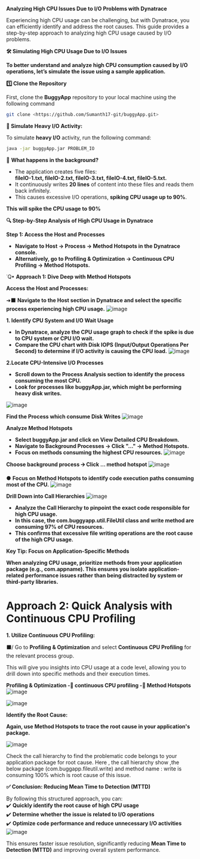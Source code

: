 **Analyzing High CPU Issues Due to I/O Problems with Dynatrace**

Experiencing high CPU usage can be challenging, but with Dynatrace, you can efficiently identify and address the root causes. This guide provides a step-by-step approach to analyzing high CPU usage caused by I/O problems.

**🛠️ Simulating High CPU Usage Due to I/O Issues**

**To better understand and analyze high CPU consumption caused by I/O operations, let’s simulate the issue using a sample application.**

**1️⃣ Clone the Repository**

First, clone the **BuggyApp** repository to your local machine using the following command

```bash
git clone <https://github.com/Sumanth17-git/buggyApp.git>
```
**💾 Simulate Heavy I/O Activity:**

To simulate **heavy I/O** activity, run the following command:

```bash
java -jar buggyApp.jar PROBLEM_IO
```
💾 **What happens in the background?**

- The application creates five files:  
    **fileIO-1.txt, fileIO-2.txt, fileIO-3.txt, fileIO-4.txt, fileIO-5.txt.**
- It continuously writes **20 lines** of content into these files and reads them back infinitely.
- This causes excessive I/O operations, **spiking CPU usage up to 90%**.

**This will spike the CPU usage to 90%**

**🔍 Step-by-Step Analysis of High CPU Usage in Dynatrace**

**Step 1: Access the Host and Processes**

- **Navigate to Host → Process → Method Hotspots in the Dynatrace console.**
- **Alternatively, go to Profiling & Optimization → Continuous CPU Profiling → Method Hotspots.**

˙Q• **Approach 1: Dive Deep with Method Hotspots**

**Access the Host and Processes:**

➜⬛ **Navigate to the Host section in Dynatrace and select the specific process experiencing high CPU usage.**
![image](https://github.com/user-attachments/assets/286f595f-168d-4ecd-998b-b0d6afc5fa1f)


**1\. Identify CPU System and I/O Wait Usage**

- **In Dynatrace, analyze the CPU usage graph to check if the spike is due to CPU system or CPU I/O wait.**
- **Compare the CPU chart with Disk IOPS (Input/Output Operations Per Second) to determine if I/O activity is causing the CPU load.**
![image](https://github.com/user-attachments/assets/c1664742-db23-411e-ae85-f0946148477c)


**2.Locate CPU-Intensive I/O Processes**

- **Scroll down to the Process Analysis section to identify the process consuming the most CPU.**
- **Look for processes like buggyApp.jar, which might be performing heavy disk writes.**

![image](https://github.com/user-attachments/assets/bfcf8588-4dfd-4f64-991c-fd64748a4538)

**Find the Process which consume Disk Writes**
![image](https://github.com/user-attachments/assets/395adcd3-44d9-4326-a008-e89f2f328323)


**Analyze Method Hotspots**

- **Select buggyApp.jar and click on View Detailed CPU Breakdown.**
- **Navigate to Background Processes → Click "…" → Method Hotspots.**
- **Focus on methods consuming the highest CPU resources.**
![image](https://github.com/user-attachments/assets/aaff7788-e5a2-44a9-b772-b034ec0f4f48)

**Choose background process 🡪 Click … method hotspot**
![image](https://github.com/user-attachments/assets/f53b7b86-1009-48a1-8944-411dbb4bcefb)

● **Focus on Method Hotspots to identify code execution paths consuming most of the CPU.**
![image](https://github.com/user-attachments/assets/4e4a9a71-2b54-413d-b205-fe753ba7507c)

**Drill Down into Call Hierarchies**
![image](https://github.com/user-attachments/assets/8f6ccf05-ddcb-4d2d-b39c-4c2c62071d85)

- **Analyze the Call Hierarchy to pinpoint the exact code responsible for high CPU usage.**
- **In this case, the com.buggyapp.util.FileUtil class and write method are consuming 97% of CPU resources.**
- **This confirms that excessive file writing operations are the root cause of the high CPU usage.**

**Key Tip: Focus on Application-Specific Methods**

**When analyzing CPU usage, prioritize methods from your application package (e.g., com.appname). This ensures you isolate application-related performance issues rather than being distracted by system or third-party libraries.**

# Approach 2: Quick Analysis with Continuous CPU Profiling
**1\. Utilize Continuous CPU Profiling:**

⬛/ Go to **Profiling & Optimization** and select **Continuous CPU Profiling** for the relevant process group.

This will give you insights into CPU usage at a code level, allowing you to drill down into specific methods and their execution times.

**Profiling & Optimization - continuous CPU profiling - Method Hotspots**
![image](https://github.com/user-attachments/assets/ea958b8b-d001-403f-855f-7766499f1742)

![image](https://github.com/user-attachments/assets/3b7d76ce-6291-4ebe-9f2d-a6798f68637a)

**Identify the Root Cause:**

**Again, use Method Hotspots to trace the root cause in your application's package.**


![image](https://github.com/user-attachments/assets/668ba67d-b0af-420d-a222-b9ddfa674907)

Check the call hierarchy to find the problematic code belongs to your application package for root cause. Here , the call hierarchy show ,the below package (com.buggapp.fileutil.write) and method name : write is consuming 100% which is root cause of this issue.

**✅ Conclusion: Reducing Mean Time to Detection (MTTD)**

By following this structured approach, you can:  
✔️ **Quickly identify the root cause of high CPU usage**  
✔️ **Determine whether the issue is related to I/O operations**  
✔️ **Optimize code performance and reduce unnecessary I/O activities**
![image](https://github.com/user-attachments/assets/367a8fe6-0494-4025-9d37-8dd6c6c5f392)

This ensures faster issue resolution, significantly reducing **Mean Time to Detection (MTTD)** and improving overall system performance.
